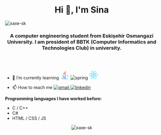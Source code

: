 <h1 align="center">Hi 👋, I'm Sina</h1>
<p align="left"> <img src="https://komarev.com/ghpvc/?username=xaxe-sk" alt="xaxe-sk" /> </p>

<h3 align="center">A computer engineering student from Eskişehir Osmangazi University. I am president of BBTK (Computer Informatics and Technologies Club) in university.</h3>
<br><br>

- 🌱 I’m currently learning <img src="https://github.com/devicons/devicon/blob/master/icons/java/java-original.svg" alt="java" width="30" height="30"/> <img src="https://img.icons8.com/color/452/spring-logo.png" alt="spring" width="30" height="30"/> <img src="https://github.com/devicons/devicon/blob/master/icons/react/react-original.svg" alt="react" width="30" height="30"/>

- 📫 How to reach me <a href="mailto:sinakusoglu@gmail.com"><img src="https://img.icons8.com/fluent/344/gmail--v2.png" alt="gmail" height="20" width="20" />  </a>  <a href="https://www.linkedin.com/in/sina-ku%C5%9Fo%C4%9Flu/" target="blank"><img src="https://img.icons8.com/fluent/344/linkedin.png" alt="linkedin" height="20" width="20" />  </a> 

<p><strong>Programming languages I have worked before:</strong></p>
<ul>
  <li>C / C++</li>
  <li>C#</li>
  <li>HTML / CSS / JS</li>
</ul>
  
  
  
<p align="center"> <img src="https://github-readme-stats.vercel.app/api?username=xaxe-sk&show_icons=true" alt="xaxe-sk" /></p>
